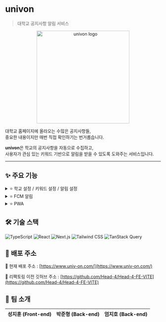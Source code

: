 # univon 

> 대학교 공지사항 알림 서비스

<div align="center">
  <img src="https://github.com/user-attachments/assets/059a3a56-5dd9-488d-a6a3-eeda9dda0f90" width="300" alt="univon logo"/>
</div>

대학교 홈페이지에 올라오는 수많은 공지사항들,  
중요한 내용이지만 매번 직접 확인하기는 번거롭습니다.

**univon**은 학교의 공지사항을 자동으로 수집하고,  
사용자가 관심 있는 키워드 기반으로 알림을 받을 수 있도록 도와주는 서비스입니다.

---

## ✨ 주요 기능

<details>
<summary>⭐️ 학교 설정 / 키워드 설정 / 알림 설정</summary>

#### 📋 기능 설명
- 사용자가 직접 **학교를 선택**하고 해당 학교의 공지사항만 확인 가능합니다.
- 관심 있는 공지를 **키워드 기반**으로 필터링할 수 있으며, 키워드는 자유롭게 추가/삭제 가능합니다.
- 알림 여부를 ON/OFF로 제어할 수 있어, 알림 수신 여부를 설정 가능합니다.

#### 💻 구현 방식
- 학교 및 키워드는 유저 설정 API를 통해 서버에 저장됩니다.
- `React Query`로 상태 및 캐싱 관리, `debounce`를 활용한 요청 최적화 처리.
- 키워드는 서버에서 `공지사항 본문에 포함 여부`로 필터링 후 알림 대상 결정.
- 알림 설정은 `FCM 토큰 + 키워드 + 학교 설정` 정보를 기준으로 푸시 필터링.

#### 📸 관련 이미지

<table>
  <tr>
    <td align="center">
      <img src="https://github.com/user-attachments/assets/b3160c33-ba97-474f-b342-2480d8dcc0a8" width="250" alt="메인 페이지" /><br/>
      <sub>메인 공지사항 페이지</sub>
    </td>
    <td align="center">
      <img src="https://github.com/user-attachments/assets/7fa48e0d-9df5-4e1c-903a-f7b7d599de98" width="250" alt="학교 설정" /><br/>
      <sub>학교 설정 페이지</sub>
    </td>
    <td align="center">
      <img src="https://github.com/user-attachments/assets/73ce89f2-9329-49e3-a8e9-db41a982918d" width="250" alt="키워드 설정" /><br/>
      <sub>키워드 설정 페이지</sub>
    </td>
    <td align="center">
      <img src="https://github.com/user-attachments/assets/b4ecae3e-e28b-4077-9bc0-ee3c78b37984" width="250" alt="알림 설정" /><br/>
      <sub>알림 ON/OFF 설정</sub>
    </td>
  </tr>
</table>

</details>

<details>
<summary>⭐️ FCM 알림</summary>

<br/>

#### 📋 기능 설명
- 새로운 공지사항이 발생하면 즉시 푸시 알림이 발송됩니다.
- 키워드와 학교 조건에 따라 맞춤 알림을 제공합니다.

#### 💻 구현 방식
- `Firebase Cloud Messaging (FCM)` 사용
- 클라이언트에서 수신 동의 시 FCM 토큰을 발급받아 서버에 저장
- 서버는 키워드와 학교 조건에 맞는 유저를 필터링하여 알림 전송

#### 📸 관련 이미지

<table>
  <tr>
    <td align="center">
      <img src="https://github.com/user-attachments/assets/ead5a55e-f85f-402a-bb0f-3a795ecd50fb" width="250" alt="푸시 알림 페이지" /><br/>
      <sub>푸시 알림 페이지</sub>
    </td>
<!--     <td align="center">
      <img src="이미지_주소_2" width="250" alt="알림 예시 2" /><br/>
      <sub>푸시 알림 2</sub>
    </td> -->
  </tr>
</table>

</details>

<details>
<summary>⭐️ PWA</summary>

<br/>

#### 📋 기능 설명
- 모바일에서도 앱처럼 사용할 수 있도록 PWA를 지원합니다.
- 홈 화면에 설치해 앱처럼 실행 가능합니다.
  
#### 💻 구현 방식 ( 구현 예 )
- `Next.js App Router` + `next-pwa` 플러그인 사용
- 서비스 워커 및 매니페스트 설정 (`manifest.json`, `service-worker.js`)
- 홈 화면 설치를 위한 설치 프롬프트 처리

#### 📸 관련 이미지

<table>
  <tr>
    <td align="center">
      <img src="https://github.com/user-attachments/assets/e275af3e-e993-45a2-bee0-481d11e4fc8c" width="250" alt="PWA 설치" /><br/>
      <sub>PWA 설치 안내</sub>
    </td>
  </tr>
</table>

</details>



## 🛠 기술 스택

![TypeScript](https://img.shields.io/badge/TypeScript-007ACC?style=for-the-badge&logo=typescript&logoColor=white)
![React](https://img.shields.io/badge/React-20232A?style=for-the-badge&logo=react&logoColor=61DAFB)
![Next.js](https://img.shields.io/badge/Next.js-000?logo=nextdotjs&logoColor=fff&style=for-the-badge)
![Tailwind CSS](https://img.shields.io/badge/Tailwind_CSS-38B2AC?style=for-the-badge&logo=tailwind-css&logoColor=white)
![TanStack Query](https://img.shields.io/badge/React_Query-FF4154?style=for-the-badge&logo=react-query&logoColor=white)



## 🚀 배포 주소

🔗 현재 배포 주소 : [https://www.univ-on.com/](https://www.univ-on.com/)

🔗 리팩토링 이전 깃허브 주소 : [https://github.com/Head-4/Head-4-FE-VITE](https://github.com/Head-4/Head-4-FE-VITE)


## 👥 팀 소개

|  성지훈 (Front-end) |  박준형 (Back-end) |  엄지호 (Back-end) |
|------------------|------------------|------------------|



